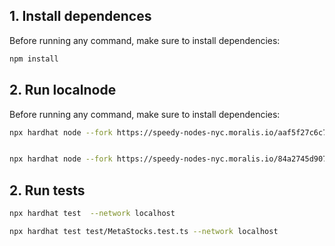 ## 1. Install dependences

Before running any command, make sure to install dependencies:

```sh
npm install
```

## 2. Run localnode

Before running any command, make sure to install dependencies:

```sh
npx hardhat node --fork https://speedy-nodes-nyc.moralis.io/aaf5f27c6c7a9ad182a69ccd/bsc/testnet/archive


npx hardhat node --fork https://speedy-nodes-nyc.moralis.io/84a2745d907034e6d388f8d6/avalanche/testnet

```

## 2. Run tests
```sh
npx hardhat test  --network localhost 

npx hardhat test test/MetaStocks.test.ts --network localhost

```